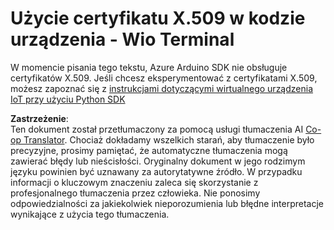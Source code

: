 <!--
CO_OP_TRANSLATOR_METADATA:
{
  "original_hash": "8a74f789f3c1bf41a13c007190360c19",
  "translation_date": "2025-08-26T06:57:28+00:00",
  "source_file": "2-farm/lessons/6-keep-your-plant-secure/wio-terminal-x509.md",
  "language_code": "pl"
}
-->
# Użycie certyfikatu X.509 w kodzie urządzenia - Wio Terminal

W momencie pisania tego tekstu, Azure Arduino SDK nie obsługuje certyfikatów X.509. Jeśli chcesz eksperymentować z certyfikatami X.509, możesz zapoznać się z [instrukcjami dotyczącymi wirtualnego urządzenia IoT przy użyciu Python SDK](single-board-computer-x509.md)

**Zastrzeżenie**:  
Ten dokument został przetłumaczony za pomocą usługi tłumaczenia AI [Co-op Translator](https://github.com/Azure/co-op-translator). Chociaż dokładamy wszelkich starań, aby tłumaczenie było precyzyjne, prosimy pamiętać, że automatyczne tłumaczenia mogą zawierać błędy lub nieścisłości. Oryginalny dokument w jego rodzimym języku powinien być uznawany za autorytatywne źródło. W przypadku informacji o kluczowym znaczeniu zaleca się skorzystanie z profesjonalnego tłumaczenia przez człowieka. Nie ponosimy odpowiedzialności za jakiekolwiek nieporozumienia lub błędne interpretacje wynikające z użycia tego tłumaczenia.
